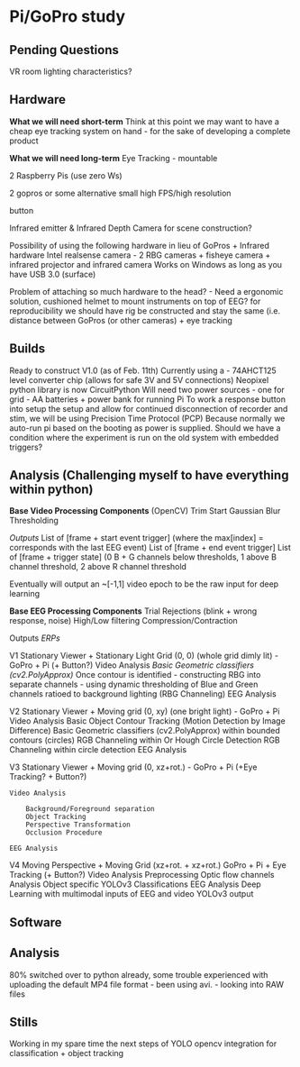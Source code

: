 # Pi/GoPro study
## Pending Questions
VR room lighting characteristics?



## Hardware
**What we will need short-term**
Think at this point we may want to have a cheap eye tracking system on hand - for the sake of developing a complete product

**What we will need long-term**
Eye Tracking - mountable

2 Raspberry Pis (use zero Ws)

2 gopros or some alternative small high FPS/high resolution

button

Infrared emitter & Infrared Depth Camera for scene construction?

Possibility of using the following hardware in lieu of GoPros + Infrared hardware
	Intel realsense camera - 2 RBG cameras + fisheye camera + infrared projector and infrared camera
		Works on Windows as long as you have USB 3.0 (surface)

Problem of attaching so much hardware to the head? - Need a ergonomic solution, cushioned helmet to mount instruments on top of EEG? 
	for reproducibility we should have rig be constructed and stay the same (i.e. distance between GoPros (or other cameras) + eye 		tracking
	 
## Builds
Ready to construct V1.0 (as of Feb. 11th)
Currently using a - 74AHCT125  level converter chip (allows for safe 3V and 5V connections)
	Neopixel python library is now CircuitPython
Will need two power sources - one for grid - AA batteries + power bank for running Pi
To work a response button into setup the setup and allow for continued disconnection of recorder and stim, we will be using Precision Time Protocol (PCP) 
Because normally we auto-run pi based on the booting as power is supplied. 
Should we have a condition where the experiment is run on the old system with embedded triggers?



## Analysis (Challenging myself to have everything within python)
**Base Video Processing Components** (OpenCV)
Trim Start
Gaussian Blur
Thresholding 

*Outputs*
	List of [frame + start event trigger] (where the max[index] = corresponds with the last EEG event)
	List of [frame + end event trigger]
	List of [frame + trigger state] (0 B + G channels below thresholds, 1 above B channel threshold, 2 above R channel threshold
	
Eventually will output an ~[-1,1] video epoch to be the raw input for deep learning

**Base EEG Processing Components**
Trial Rejections (blink + wrong response, noise)
High/Low filtering
Compression/Contraction

Outputs
*ERPs*

V1 Stationary Viewer + Stationary Light Grid (0, 0) (whole grid dimly lit) - GoPro + Pi (+ Button?)
	Video Analysis
		*Basic Geometric classifiers (cv2.PolyApprox)*
			Once contour is identified - constructing RBG into separate channels - using dynamic thresholding of Blue and Green channels ratioed to background lighting (RBG Channeling)
	EEG Analysis 
	
	
V2 Stationary Viewer + Moving grid  (0, xy) (one bright light) - GoPro + Pi 
	Video Analysis
		Basic Object Contour Tracking (Motion Detection by Image Difference)
		Basic Geometric classifiers (cv2.PolyApprox) within bounded contours (circles)
			RGB Channeling within
		Or 
		Hough Circle Detection
			RGB Channeling within circle detection
			EEG Analysis				

V3 Stationary Viewer + Moving grid (0, xz+rot.)  - GoPro + Pi (+Eye Tracking? + Button?)
	
	Video Analysis 
		
		Background/Foreground separation
		Object Tracking
		Perspective Transformation
		Occlusion Procedure
	
	EEG Analysis

V4 Moving Perspective + Moving Grid (xz+rot. + xz+rot.) GoPro + Pi + Eye Tracking (+ Button?)
	Video Analysis
		Preprocessing
		Optic flow channels
		Analysis
	Object specific YOLOv3 Classifications
	EEG Analysis 
		Deep Learning with multimodal inputs of EEG and video YOLOv3 output 

		
## Software


## Analysis
80% switched over to python already, some trouble experienced with uploading the default MP4 file format - been using avi. - looking into RAW files

## Stills
Working in my spare time the next steps of YOLO opencv integration for classification + object tracking

